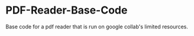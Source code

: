 # PDF-Reader-Base-Code
Base code for a pdf reader that is run on google collab's limited resources.
